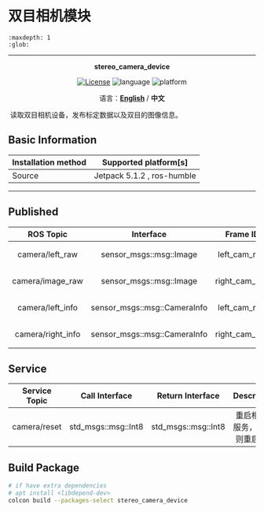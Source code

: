 # 双目相机模块

```{toctree}
:maxdepth: 1
:glob:
```

------

<p align="center"><strong>stereo_camera_device</strong></p>
<p align="center"><a href="https://github.com/${YOUR_GIT_REPOSITORY}/blob/main/LICENSE"><img alt="License" src="https://img.shields.io/badge/License-Apache%202.0-orange"/></a>
<img alt="language" src="https://img.shields.io/badge/language-c++-red"/>
<img alt="platform" src="https://img.shields.io/badge/platform-linux-l"/>
</p>
<p align="center">
    语言：<a href="./docs/docs_en/README_EN.md"><strong>English</strong></a> / <strong>中文</strong>
</p>

​	读取双目相机设备，发布标定数据以及双目的图像信息。

## Basic Information

| Installation method | Supported platform[s]      |
| ------------------- | -------------------------- |
| Source              | Jetpack 5.1.2 , ros-humble |

------

## Published

|     ROS Topic     |          Interface           |   Frame ID    |   Description    |
| :---------------: | :--------------------------: | :-----------: | :--------------: |
|  camera/left_raw  |   sensor_msgs::msg::Image    | left_cam_raw  |   左目相机图像   |
| camera/image_raw  |   sensor_msgs::msg::Image    | right_cam_raw |   右目相机图像   |
| camera/left_info  | sensor_msgs::msg::CameraInfo | left_cam_raw  | 左目相机标定数据 |
| camera/right_info | sensor_msgs::msg::CameraInfo | right_cam_raw | 右目相机标定数据 |

## Service

| Service Topic |   Call Interface    |  Return Interface   |           Description            |
| :-----------: | :-----------------: | :-----------------: | :------------------------------: |
| camera/reset  | std_msgs::msg::Int8 | std_msgs::msg::Int8 | 重启相机的服务，返回1 则重启成功 |

## Build Package

```bash
# if have extra dependencies
# apt install <libdepend-dev>
colcon build --packages-select stereo_camera_device
```

